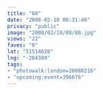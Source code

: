 ```yaml
---
title: "88"
date: "2008-02-18 00:31:40"
privacy: "public"
image: "2008/02/18/88/88.jpg"
views: "22"
faves: "0"
lat: "51514628"
lng: "-204309"
tags:
- "photowalk:london=20080216"
- "upcoming:event=396676"
---
```


